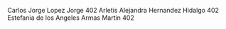 Carlos Jorge Lopez Jorge 402
Arletis Alejandra Hernandez Hidalgo 402
Estefania de los Angeles Armas Martin 402
